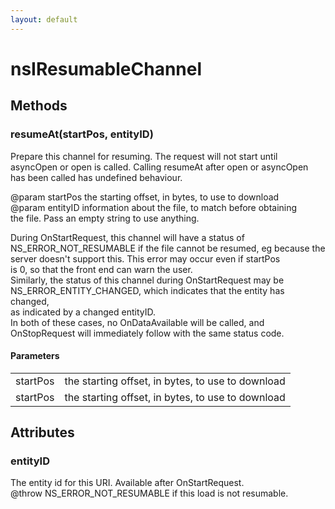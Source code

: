 ```yaml
---
layout: default
---
```


# nsIResumableChannel #

## Methods ##

### resumeAt(startPos, entityID) ###
  
Prepare this channel for resuming. The request will not start until  
asyncOpen or open is called. Calling resumeAt after open or asyncOpen  
has been called has undefined behaviour.  
  
@param startPos the starting offset, in bytes, to use to download  
@param entityID information about the file, to match before obtaining  
 the file. Pass an empty string to use anything.  
  
During OnStartRequest, this channel will have a status of  
 NS_ERROR_NOT_RESUMABLE if the file cannot be resumed, eg because the  
 server doesn't support this. This error may occur even if startPos  
 is 0, so that the front end can warn the user.  
Similarly, the status of this channel during OnStartRequest may be  
 NS_ERROR_ENTITY_CHANGED, which indicates that the entity has changed,  
 as indicated by a changed entityID.  
In both of these cases, no OnDataAvailable will be called, and  
 OnStopRequest will immediately follow with the same status code.  
  

#### Parameters ####

<table>

<tr>
<td>startPos</td>
<td>the starting offset, in bytes, to use to download  
</td>
</tr>

<tr>
<td>startPos</td>
<td>the starting offset, in bytes, to use to download  
</td>
</tr>

</table>

## Attributes ##

### entityID ###
  
The entity id for this URI. Available after OnStartRequest.  
@throw NS_ERROR_NOT_RESUMABLE if this load is not resumable.  
  

